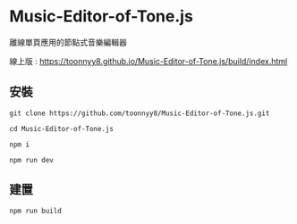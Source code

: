 # Music-Editor-of-Tone.js
離線單頁應用的節點式音樂編輯器

線上版 : https://toonnyy8.github.io/Music-Editor-of-Tone.js/build/index.html

## 安裝
```
git clone https://github.com/toonnyy8/Music-Editor-of-Tone.js.git

cd Music-Editor-of-Tone.js

npm i

npm run dev
```

## 建置
```
npm run build
```
